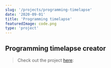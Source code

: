 ```yaml
---
slug: '/projects/programming-timelapse'
date: '2020-09-01'
title: 'Programming timelapse'
featuredImage: code.png
type: 'project'
---
```


## Programming timelapse creator

> Check out the project [here](/programming-timelapse):
